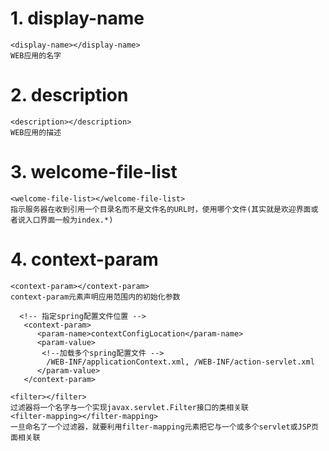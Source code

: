 # 1. display-name

```
<display-name></display-name>  
WEB应用的名字
```

# 2. description

```
<description></description> 
WEB应用的描述   
```

# 3. welcome-file-list

```
<welcome-file-list></welcome-file-list> 
指示服务器在收到引用一个目录名而不是文件名的URL时，使用哪个文件(其实就是欢迎界面或者说入口界面一般为index.*)   

```

# 4. context-param

```
<context-param></context-param> 
context-param元素声明应用范围内的初始化参数

  <!-- 指定spring配置文件位置 -->    
   <context-param>    
      <param-name>contextConfigLocation</param-name>    
      <param-value>    
       <!--加载多个spring配置文件 -->    
        /WEB-INF/applicationContext.xml, /WEB-INF/action-servlet.xml    
      </param-value>    
   </context-param>  
```



```
<filter></filter> 
过滤器将一个名字与一个实现javax.servlet.Filter接口的类相关联    
<filter-mapping></filter-mapping> 
一旦命名了一个过滤器，就要利用filter-mapping元素把它与一个或多个servlet或JSP页面相关联
```

